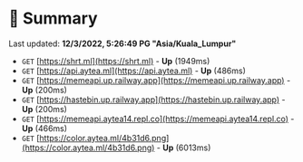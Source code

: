 # 📖 Summary
Last updated: **12/3/2022, 5:26:49 PG "Asia/Kuala_Lumpur"**

- `GET` [https://shrt.ml](https://shrt.ml) - **Up** (1949ms)
- `GET` [https://api.aytea.ml](https://api.aytea.ml) - **Up** (486ms)
- `GET` [https://memeapi.up.railway.app](https://memeapi.up.railway.app) - **Up** (200ms)
- `GET` [https://hastebin.up.railway.app](https://hastebin.up.railway.app) - **Up** (200ms)
- `GET` [https://memeapi.aytea14.repl.co](https://memeapi.aytea14.repl.co) - **Up** (466ms)
- `GET` [https://color.aytea.ml/4b31d6.png](https://color.aytea.ml/4b31d6.png) - **Up** (6013ms)
